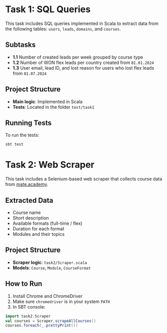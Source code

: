# Task 1: SQL Queries

This task includes SQL queries implemented in Scala to extract data from the following tables: `users`, `leads`, `domains`, and `courses`.

## Subtasks

- **1.1** Number of created leads per week grouped by course type
- **1.2** Number of WON flex leads per country created from `01.01.2024`
- **1.3** User email, lead ID, and lost reason for users who lost flex leads from `01.07.2024`

## Project Structure

- **Main logic**: Implemented in Scala
- **Tests**: Located in the folder `test/task1`

## Running Tests

To run the tests:

```bash
sbt test
```


# Task 2: Web Scraper

This task includes a Selenium-based web scraper that collects course data from [mate.academy](https://mate.academy).

## Extracted Data

- Course name
- Short description
- Available formats (full-time / flex)
- Duration for each format
- Modules and their topics

## Project Structure

- **Scraper logic**: `task2/Scraper.scala`
- **Models**: `Course`, `Module`, `CourseFormat`

## How to Run

1. Install Chrome and ChromeDriver
2. Make sure `chromedriver` is in your system `PATH`
3. In SBT console:

```scala
import task2.Scraper
val courses = Scraper.scrapeAllCourses()
courses.foreach(_.prettyPrint())
